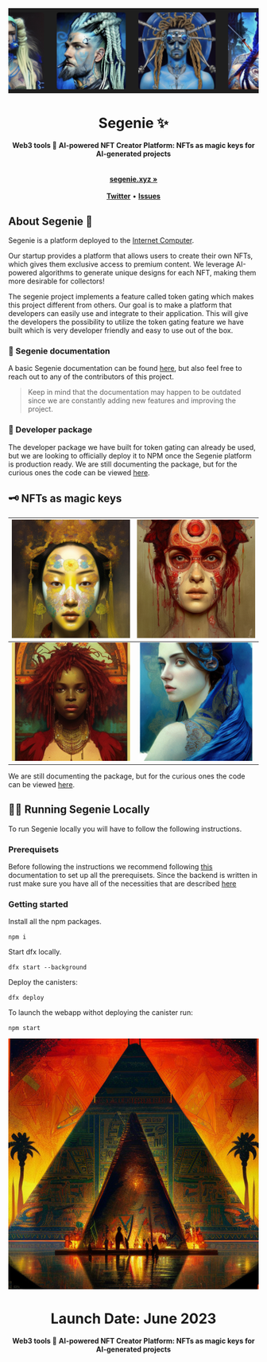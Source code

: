 <div align="center">
    <img src="https://github.com/roger-rangel/Segenie/blob/main/src/segenie_frontend/assets/Screenshot%202023-04-02%20at%205.07.53%20PM.png" alt="Segenie Logo">
    <h1>Segenie ✨</h1>
    <strong>Web3 tools 🌿</strong>
    <strong>AI-powered NFT Creator Platform: NFTs as magic keys for AI-generated projects</strong>
</div>
<br>
<div align="center">
  
</div>
<div align="center">
    <br>
    <a href="https://segenie.xyz"><b>segenie.xyz »</b></a>
    <br><br>
    <a href="https://twitter.com/segeniexyz"><b>Twitter</b></a>
    •
    <a href="https://github.com/roger-rangel/segenie/issues/new"><b>Issues</b></a>
</div>

## About Segenie 👥

Segenie is a platform deployed to the [Internet Computer](https://internetcomputer.org/).

Our startup provides a platform that allows users to create their own NFTs, which gives them exclusive access to premium content. We leverage AI-powered algorithms to generate unique designs for each NFT, making them more desirable for collectors!


The segenie project implements a feature called token gating which makes this project different from others. Our goal is to make a platform that developers can easily use and integrate to their application. This will give the developers the possibility to utilize the token gating feature we have built which is very developer friendly and easy to use out of the box.

### 📄 Segenie documentation
A basic Segenie documentation can be found [here](https://o37ht-fyaaa-aaaap-qavsa-cai.ic0.app/documentation), but also feel free to reach out to any of the contributors of this project.
> Keep in mind that the documentation may happen to be outdated since we are constantly adding new features and improving the project.

### 🚧 Developer package
The developer package we have built for token gating can already be used, but we are looking to officially deploy it to NPM once the Segenie platform is production ready.
We are still documenting the package, but for the curious ones the code can be viewed [here](https://github.com/Szegoo/Segenie-js).

## 🗝️ NFTs as magic keys

![](https://github.com/roger-rangel/Segenie/blob/main/src/segenie_frontend/assets/nft3_segenie.png)  |  ![](https://github.com/roger-rangel/Segenie/blob/main/src/segenie_frontend/assets/nft6_segenie.png)
:-------------------------:|:-------------------------:
![](https://github.com/roger-rangel/Segenie/blob/main/src/segenie_frontend/assets/nft2_segenie.png)  |  ![](https://github.com/roger-rangel/Segenie/blob/main/src/segenie_frontend/assets/segenienfr.png)

We are still documenting the package, but for the curious ones the code can be viewed [here](https://github.com/Szegoo/Segenie-js).

## 🧑‍💻 Running Segenie Locally

To run Segenie locally you will have to follow the following instructions.

### Prerequisets
Before following the instructions we recommend following [this](https://internetcomputer.org/docs/current/developer-docs/setup/deploy-locally) documentation to set up all the prerequisets.
Since the backend is written in rust make sure you have all of the necessities that are described [here](https://internetcomputer.org/docs/current/developer-docs/backend/rust/rust-quickstart)

### Getting started
Install all the npm packages.
```
npm i
```
Start dfx locally.
```
dfx start --background
```
Deploy the canisters:
```
dfx deploy
```
To launch the webapp withot deploying the canister run:
```
npm start
```


<div align="center">
    <img src="https://github.com/roger-rangel/Segenie/blob/main/src/segenie_frontend/assets/pyramid_segenie.png" alt="Segenie Logo">
    <h1>Launch Date: June 2023</h1>
    <strong>Web3 tools 🌿</strong>
    <strong>AI-powered NFT Creator Platform: NFTs as magic keys for AI-generated projects</strong>
</div>
